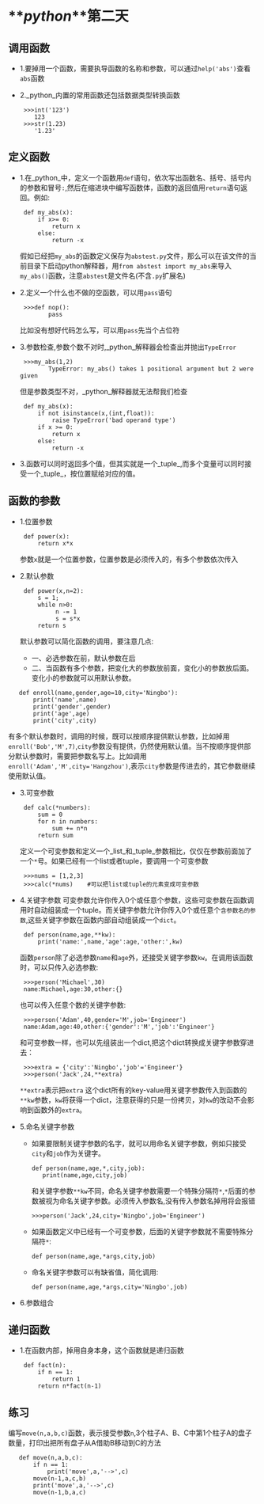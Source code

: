 # **_python_****第二天**

## **调用函数**

* 1.要掉用一个函数，需要执导函数的名称和参数，可以通过`help('abs')`查看`abs`函数
* 2._python_内置的常用函数还包括数据类型转换函数

  ```
   >>>int('123')
      123
   >>>str(1.23)
      '1.23'

  ```


## **定义函数**

* 1.在_python_中，定义一个函数用`def`语句，依次写出函数名、括号、括号内的参数和冒号`:`,然后在缩进块中编写函数体，函数的返回值用`return`语句返回。例如:

  ```
   def my_abs(x):
       if x>= 0:
           return x
       else:
           return -x

  ```

  假如已经把`my_abs`的函数定义保存为`abstest.py`文件，那么可以在该文件的当前目录下启动python解释器，用`from abstest import my_abs`来导入`my_abs()`函数，注意`abstest`是文件名\(不含`.py`扩展名\)

* 2.定义一个什么也不做的空函数，可以用`pass`语句

  ```
   >>>def nop():
          pass

  ```

  比如没有想好代码怎么写，可以用`pass`先当个占位符

* 3.参数检查,参数个数不对时,_python_解释器会检查出并抛出`TypeError`

  ```
   >>>my_abs(1,2)
          TypeError: my_abs() takes 1 positional argument but 2 were given

  ```

  但是参数类型不对，_python_解释器就无法帮我们检查

  ```
   def my_abs(x):
       if not isinstance(x,(int,float)):
           raise TypeError('bad operand type')
       if x >= 0:
           return x
       else:
           return -x

  ```

* 3.函数可以同时返回多个值，但其实就是一个_tuple_,而多个变量可以同时接受一个_tuple_，按位置赋给对应的值。


## **函数的参数**

* 1.位置参数

  ```
   def power(x):
       return x*x

  ```

  参数`x`就是一个位置参数，位置参数是必须传入的，有多个参数依次传入

* 2.默认参数

  ```
   def power(x,n=2):
       s = 1;
       while n>0:
            n -= 1
            s = s*x
       return s

  ```

  默认参数可以简化函数的调用，要注意几点:

  * 一、必选参数在前，默认参数在后
  * 二、当函数有多个参数，把变化大的参数放前面，变化小的参数放后面。变化小的参数就可以用默认参数。


```
   def enroll(name,gender,age=10,city='Ningbo'):
       print('name',name)
       print('gender',gender)
       print('age',age)
       print('city',city)

```

有多个默认参数时，调用的时候，既可以按顺序提供默认参数，比如掉用`enroll('Bob','M',7)`,`city`参数没有提供，仍然使用默认值。当不按顺序提供部分默认参数时，需要把参数名写上。比如调用`enroll('Adam','M',city='Hangzhou')`,表示`city`参数是传进去的，其它参数继续使用默认值。

* 3.可变参数

  ```
   def calc(*numbers):
       sum = 0
       for n in numbers:
           sum += n*n
       return sum

  ```

  定义一个可变参数和定义一个_list_和_tuple_参数相比，仅仅在参数前面加了一个`*`号。如果已经有一个list或者tuple，要调用一个可变参数

  ```
   >>>nums = [1,2,3]
   >>>calc(*nums)    #可以把list或tuple的元素变成可变参数

  ```

* 4.关键字参数 可变参数允许你传入0个或任意个参数，这些可变参数在函数调用时自动组装成一个tuple。而关键字参数允许你传入0个或任意个`含参数名的参数`,这些关键字参数在函数内部自动组装成一个`dict`。

  ```
   def person(name,age,**kw):
       print('name:',name,'age':age,'other:',kw)

  ```

  函数`person`除了必选参数`name`和`age`外，还接受关键字参数`kw`。在调用该函数时，可以只传入必选参数:

  ```
   >>>person('Michael',30)
   name:Michael,age:30,other:{}

  ```

  也可以传入任意个数的关键字参数:

  ```
   >>>person('Adam',40,gender='M',job='Engineer')
   name:Adam,age:40,other:{'gender':'M','job':'Engineer'}

  ```

  和可变参数一样，也可以先组装出一个dict,把这个dict转换成关键字参数穿进去：

  ```
   >>>extra = {'city':'Ningbo','job'='Engineer'}
   >>>person('Jack',24,**extra)

  ```

  `**extra`表示把`extra` 这个dict所有的key-value用关键字参数传入到函数的`**kw`参数，`kw`将获得一个dict，注意获得的只是一份拷贝，对`kw`的改动不会影响到函数外的`extra`。

* 5.命名关键字参数

  * 如果要限制关键字参数的名字，就可以用命名关键字参数，例如只接受`city`和`job`作为关键字。

    ```
    def person(name,age,*,city,job):
       print(name,age,city,job)

    ```

    和关键字参数`**kw`不同，命名关键字参数需要一个特殊分隔符`*`,`*`后面的参数被视为命名关键字参数。必须传入参数名,没有传入参数名掉用将会报错

    ```
    >>>person('Jack',24,city='Ningbo',job='Engineer')

    ```

  * 如果函数定义中已经有一个可变参数，后面的关键字参数就不需要特殊分隔符`*`:

    ```
    def person(name,age,*args,city,job)

    ```

  * 命名关键字参数可以有缺省值，简化调用:

    ```
    def person(name,age,*args,city='Ningbo',job)

    ```



* 6.参数组合

## **递归函数**

* 1.在函数内部，掉用自身本身，这个函数就是递归函数

  ```
   def fact(n):
       if n == 1:
           return 1
       return n*fact(n-1)

  ```


## **练习**

编写`move(n,a,b,c)`函数，表示接受参数`n`,3个柱子A、B、C中第1个柱子A的盘子数量，打印出把所有盘子从A借助B移动到C的方法

```
   def move(n,a,b,c):
       if n == 1:
           print('move',a,'-->',c)
       move(n-1,a,c,b)
       print('move',a,'-->',c)
       move(n-1,b,a,c)
```

